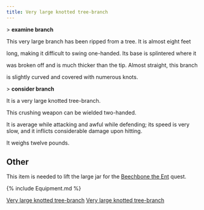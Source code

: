 ```yaml
---
title: Very large knotted tree-branch
---
```


\> **examine branch**

This very large branch has been ripped from a tree. It is almost eight
feet

long, making it difficult to swing one-handed. Its base is splintered
where it

was broken off and is much thicker than the tip. Almost straight, this
branch

is slightly curved and covered with numerous knots.

\> **consider branch**

It is a very large knotted tree-branch.

This crushing weapon can be wielded two-handed.

It is average while attacking and awful while defending; its speed is
very slow, and it inflicts considerable damage upon hitting.

It weighs twelve pounds.

## Other

This item is needed to lift the large jar for the [Beechbone the
Ent](Quest#Beechbone_the_Ent "wikilink") quest.

{% include Equipment.md %}

[Very large knotted tree-branch](Category:_Smiting_weapons "wikilink")
[Very large knotted tree-branch](Category:_Quest_items "wikilink")